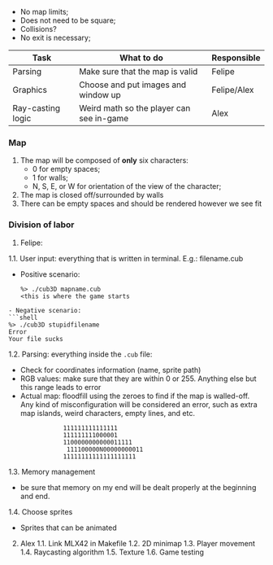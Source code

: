 - No map limits;
- Does not need to be square;
- Collisions?
- No exit is necessary;

| **Task**          | **What to do**                           | **Responsible** |
| ----------------- | ---------------------------------------- | --------------- |
| Parsing           | Make sure that the map is valid          | Felipe          |
| Graphics          | Choose and put images and window up      | Felipe/Alex     |
| Ray-casting logic | Weird math so the player can see in-game | Alex            |

### Map

1. The map will be composed of **only** six characters:
	- 0 for empty spaces;
	- 1 for walls;
	- N, S, E, or W for orientation of the view of the character;
2. The map is closed off/surrounded by walls
3. There can be empty spaces and should be rendered however we see fit


### Division of labor

1. Felipe:

1.1.  User input: everything that is written in terminal. E.g.: filename.cub
- Positive scenario:
	```shell
	%> ./cub3D mapname.cub
	<this is where the game starts
```
- Negative scenario:
```shell
%> ./cub3D stupidfilename
Error
Your file sucks
```


1.2. Parsing: everything inside the `.cub` file:
- Check for coordinates information (name, sprite path)
- RGB values: make sure that they are within 0 or 255. Anything else but this range leads to error
- Actual map: floodfill using the zeroes to find if the map is walled-off. Any kind of misconfiguration will be considered an error, such as extra map islands, weird characters, empty lines, and etc.

```
               111111111111111
               111111111000001
               1100000000000011111
                111100000N00000000011
               11111111111111111111
```

1.3. Memory management
- be sure that memory on my end will be dealt properly  at the beginning and end.

1.4. Choose sprites
- Sprites that can be animated

2. Alex
1.1. Link MLX42 in Makefile
1.2. 2D minimap
1.3. Player movement
1.4. Raycasting algorithm
1.5. Texture
1.6. Game testing